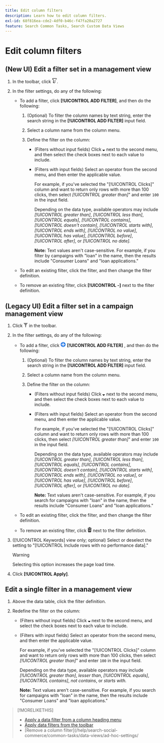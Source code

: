 ```yaml
---
title: Edit column filters
description: Learn how to edit column filters.
exl-id: 68f816ea-cde2-4df0-b46c-f47fa20a2727
feature: Search Common Tasks, Search Custom Data Views
---
```

# Edit column filters

<!-- Doesn't include instructions for legacy Portfolios view; not available in Reports views -->

## (New UI) Edit a filter set in a management view

1. In the toolbar, click ![Filter](/help/search-social-commerce/assets/filter-new.png "Filter").

1. In the filter settings, do any of the following:

   * To add a filter, click **[!UICONTROL ADD FILTER]**, and then do the following:

     1. (Optional) To filter the column names by text string, enter the search string in the **[!UICONTROL ADD FILTER]** input field.

     1. Select a column name from the column menu.

     1. Define the filter on the column:

        * (Filters without input fields) Click ![Down arrow](/help/search-social-commerce/assets/arrow-down-expand.png "Down arrow") next to the second menu, and then select the check boxes next to each value to include.

        * (Filters with input fields) Select an operator from the second menu, and then enter the applicable value.
   
          For example, if you've selected the "[!UICONTROL Clicks]" column and want to return only rows with more than 100 clicks, then select *[!UICONTROL greater than]*" and enter `100` in the input field.
          
          Depending on the data type, available operators may include *[!UICONTROL greater than]*, *[!UICONTROL less than]*, *[!UICONTROL equals]*, *[!UICONTROL contains]*, *[!UICONTROL doesn't contain]*, *[!UICONTROL starts with]*, *[!UICONTROL ends with]*, *[!UICONTROL no value]*, *[!UICONTROL has value]*, *[!UICONTROL before]*, *[!UICONTROL after]*, or *[!UICONTROL no date].* 
          
          **Note:** Text values aren't case-sensitive. For example, if you filter by campaigns with "loan" in the name, then the results include "Consumer Loans" and "loan applications."

   * To edit an existing filter, click the filter, and then change the filter definition.

   * To remove an existing filter, click **[!UICONTROL -]** next to the filter definition.

## (Legacy UI) Edit a filter set in a campaign management view

1. Click ![Filter](/help/search-social-commerce/assets/filter.png "Filter") in the toolbar.

1. In the filter settings, do any of the following:

   * To add a filter, click ![Add Filter](/help/search-social-commerce/assets/add.png "Add Filter") **[!UICONTROL ADD FILTER]** , and then do the following:

     1. (Optional) To filter the column names by text string, enter the search string in the **[!UICONTROL ADD FILTER]** input field.

     1. Select a column name from the column menu.

     1. Define the filter on the column:
        
        * (Filters without input fields) Click ![Down arrow](/help/search-social-commerce/assets/arrow-down-expand.png "Down arrow") next to the second menu, and then select the check boxes next to each value to include.

        * (Filters with input fields) Select an operator from the second menu, and then enter the applicable value.

          For example, if you've selected the "[!UICONTROL Clicks]" column and want to return only rows with more than 100 clicks, then select *[!UICONTROL greater than]*" and enter `100` in the input field. 
          
          Depending on the data type, available operators may include *[!UICONTROL greater than]*, *[!UICONTROL less than]*, *[!UICONTROL equals]*, *[!UICONTROL contains]*, *[!UICONTROL doesn't contain]*, *[!UICONTROL starts with]*, *[!UICONTROL ends with]*, *[!UICONTROL no value]*, or *[!UICONTROL has value]*, *[!UICONTROL before]*, *[!UICONTROL after]*, or *[!UICONTROL no date].* 
          
          **Note:** Text values aren't case-sensitive. For example, if you search for campaigns with "loan" in the name, then the results include "Consumer Loans" and "loan applications."

   * To edit an existing filter, click the filter, and then change the filter definition.

   * To remove an existing filter, click ![Delete](/help/search-social-commerce/assets/delete.png "Delete") next to the filter definition.

1. ([!UICONTROL Keywords] view only; optional) Select or deselect the setting to "[!UICONTROL Include rows with no performance data]." 

   >[!WARNING]
   >
   >Selecting this option increases the page load time.

1. Click **[!UICONTROL Apply]**.

## Edit a single filter in a management view

1. Above the data table, click the filter definition.

1. Redefine the filter on the column:

   * (Filters without input fields) Click ![Down arrow](/help/search-social-commerce/assets/arrow-down-expand.png "Down arrow") next to the second menu, and select the check boxes next to each value to include.

   * (Filters with input fields) Select an operator from the second menu, and then enter the applicable value.
   
     For example, if you've selected the "[!UICONTROL Clicks]" column and want to return only rows with more than 100 clicks, then select *[!UICONTROL greater than]*" and enter `100` in the input field.
     
     Depending on the data type, available operators may include *[!UICONTROL greater than]*, *lesser than*, *[!UICONTROL equals]*, *[!UICONTROL contains]*, *not contains*, or *starts with.*
     
     **Note:** Text values aren't case-sensitive. For example, if you search for campaigns with "loan" in the name, then the results include "Consumer Loans" and "loan applications."

>[!MORELIKETHIS]
>
>* [Apply a data filter from a column heading menu](/help/search-social-commerce/common-tasks/data-views/ad-hoc-settings/column-filter-apply-from-column-heading.md)
>* [Apply data filters from the toolbar](/help/search-social-commerce/common-tasks/data-views/ad-hoc-settings/column-filter-apply-from-toolbar.md)
>* [Remove a column filter](/help/search-social-commerce/common-tasks/data-views/ad-hoc-settings/

